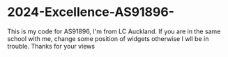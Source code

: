 # 2024-Excellence-AS91896-
This is my code for AS91896, I'm from LC Auckland. If you are in the same school with me, change some position of widgets otherwise I wll be in trouble. Thanks for your views
